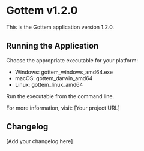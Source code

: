 # Gottem v1.2.0

This is the Gottem application version 1.2.0.

## Running the Application

Choose the appropriate executable for your platform:
- Windows: gottem_windows_amd64.exe
- macOS: gottem_darwin_amd64
- Linux: gottem_linux_amd64

Run the executable from the command line.

For more information, visit: [Your project URL]

## Changelog

[Add your changelog here]

